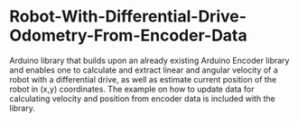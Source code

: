 # Robot-With-Differential-Drive-Odometry-From-Encoder-Data

Arduino library that builds upon an already existing Arduino Encoder library and enables one to calculate and extract linear and angular velocity of a robot with a differential drive, as well as estimate current position of the robot in (x,y) coordinates.
The example on how to update data for calculating velocity and position from encoder data is included with the library.
